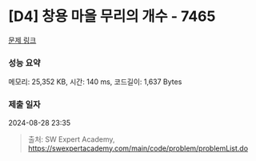 # [D4] 창용 마을 무리의 개수 - 7465 

[문제 링크](https://swexpertacademy.com/main/code/problem/problemDetail.do?contestProbId=AWngfZVa9XwDFAQU) 

### 성능 요약

메모리: 25,352 KB, 시간: 140 ms, 코드길이: 1,637 Bytes

### 제출 일자

2024-08-28 23:35



> 출처: SW Expert Academy, https://swexpertacademy.com/main/code/problem/problemList.do